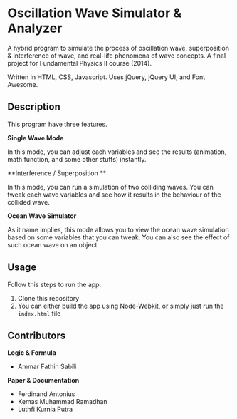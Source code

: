 Oscillation Wave Simulator & Analyzer
=====================================
A hybrid program to simulate the process of oscillation wave, superposition & interference of wave, and real-life phenomena of wave concepts. A final project for Fundamental Physics II course (2014).

Written in HTML, CSS, Javascript. Uses jQuery, jQuery UI, and Font Awesome.

Description
-----------
This program have three features.

**Single Wave Mode**

In this mode, you can adjust each variables and see the results (animation, math function, and some other stuffs) instantly.

**Interference / Superposition **

In this mode, you can run a simulation of two colliding waves. You can tweak each wave variables and see how it results in the behaviour of the collided wave.

**Ocean Wave Simulator** 

As it name implies, this mode allows you to view the ocean wave simulation based on some variables that you can tweak. You can also see the effect of such ocean wave on an object.

Usage
-----
Follow this steps to run the app:

1. Clone this repository
2. You can either build the app using Node-Webkit, or simply just run the ``index.html`` file

Contributors
------------

**Logic & Formula**

* Ammar Fathin Sabili 

**Paper & Documentation**

* Ferdinand Antonius
* Kemas Muhammad Ramadhan
* Luthfi Kurnia Putra
